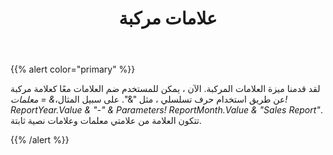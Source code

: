﻿---
title: علامات مركبة
type: docs
weight: 10
url: /ar/reportingservices/composite-markers/
---
{{% alert color="primary" %}} 

 لقد قدمنا ميزة العلامات المركبة. الآن ، يمكن للمستخدم ضم العلامات معًا كعلامة مركبة عن طريق استخدام حرف تسلسلي ، مثل "&". على سبيل المثال،*& = معلمات! ReportYear.Value & "-" & Parameters! ReportMonth.Value & "Sales Report"*. تتكون العلامة من علامتي معلمات وعلامات نصية ثابتة.

{{% /alert %}}
